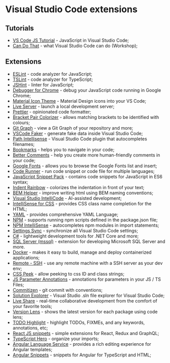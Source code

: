 # Visual Studio Code extensions

## Tutorials

- [VS Code JS Tutorial](https://code.visualstudio.com/docs/languages/javascript) - JavaScript in Visual Studio Code;
- [Can Do That](https://burkeholland.gitbook.io/vs-code-can-do-that/) - what Visual Studio Code can do (Workshop);

## Extensions

- [ESLint](https://marketplace.visualstudio.com/items?itemName=dbaeumer.vscode-eslint) - code analyzer for JavaScript;
- [TSLint](https://marketplace.visualstudio.com/items?itemName=eg2.tslint) - code analyzer for TypeScript;
- [JSHint](https://marketplace.visualstudio.com/items?itemName=dbaeumer.jshint) - linter for JavaScript;
- [Debugger for Chrome](https://marketplace.visualstudio.com/items?itemName=msjsdiag.debugger-for-chrome) - debug your JavaScript code running in Google Chrome;
- [Material Icon Theme](https://marketplace.visualstudio.com/items?itemName=PKief.material-icon-theme) - Material Design icons into your VS Code;
- [Live Server](https://marketplace.visualstudio.com/items?itemName=ritwickdey.LiveServer) - launch a local development server;
- [Prettier](https://marketplace.visualstudio.com/items?itemName=esbenp.prettier-vscode) - opinionated code formatter;
- [Bracket Pair Colorizer](https://marketplace.visualstudio.com/items?itemName=CoenraadS.bracket-pair-colorizer) - allows matching brackets to be identified with colours;
- [Git Graph](https://marketplace.visualstudio.com/items?itemName=mhutchie.git-graph) - view a Git Graph of your repository and more;
- [VSCode Faker](https://marketplace.visualstudio.com/items?itemName=deerawan.vscode-faker) - generate fake data inside Visual Studio Code;
- [Path Intellisense](https://marketplace.visualstudio.com/items?itemName=christian-kohler.path-intellisense) - Visual Studio Code plugin that autocompletes filenames;
- [Bookmarks](https://marketplace.visualstudio.com/items?itemName=alefragnani.Bookmarks) - helps you to navigate in your code;
- [Better Comments](https://marketplace.visualstudio.com/items?itemName=aaron-bond.better-comments) - help you create more human-friendly comments in your code;
- [Google Fonts](https://marketplace.visualstudio.com/items?itemName=lior-chamla.google-fonts) - allows you to browse the Google Fonts list and insert;
- [Code Runner](https://marketplace.visualstudio.com/items?itemName=formulahendry.code-runner) - run code snippet or code file for multiple languages;
- [JavaScript Snippet Pack](https://marketplace.visualstudio.com/items?itemName=xabikos.JavaScriptSnippets) - contains code snippets for JavaScript in ES6 syntax;
- [Indent Rainbow](https://marketplace.visualstudio.com/items?itemName=oderwat.indent-rainbow) - colorizes the indentation in front of your text;
- [BEM Helper](https://marketplace.visualstudio.com/items?itemName=Box-Of-Hats.bemhelper) - improve writing html using BEM naming conventions;
- [Visual Studio IntelliCode](https://marketplace.visualstudio.com/items?itemName=VisualStudioExptTeam.vscodeintellicode) - AI-assisted development;
- [IntelliSense for CSS](https://marketplace.visualstudio.com/items?itemName=Zignd.html-css-class-completion) - provides CSS class name completion for the HTML;
- [YAML](https://marketplace.visualstudio.com/items?itemName=redhat.vscode-yaml) - provides comprehensive YAML Language;
- [NPM](https://marketplace.visualstudio.com/items?itemName=eg2.vscode-npm-script) - supports running npm scripts defined in the package.json file;
- [NPM IntelliSense](https://marketplace.visualstudio.com/items?itemName=christian-kohler.npm-intellisense) - autocompletes npm modules in import statements;
- [Settings Sync](https://marketplace.visualstudio.com/items?itemName=Shan.code-settings-sync) - synchronize all Visual Studio Code settings;
- [C#](https://marketplace.visualstudio.com/items?itemName=ms-dotnettools.csharp) - lightweight development tools for .NET Core and more;
- [SQL Server (mssql)](https://marketplace.visualstudio.com/items?itemName=ms-mssql.mssql) - extension for developing Microsoft SQL Server and more.
- [Docker](https://marketplace.visualstudio.com/items?itemName=ms-azuretools.vscode-docker) - makes it easy to build, manage and deploy containerized applications;
- [Remote - SSH](https://marketplace.visualstudio.com/items?itemName=ms-vscode-remote.remote-ssh) - use any remote machine with a SSH server as your dev env;
- [CSS Peek](https://marketplace.visualstudio.com/items?itemName=pranaygp.vscode-css-peek) - allow peeking to css ID and class strings;
- [JS Parameter Annotations](https://marketplace.visualstudio.com/items?itemName=lannonbr.vscode-js-annotations) - annotations for parameters in your JS / TS Files;
- [Commitizen](https://marketplace.visualstudio.com/items?itemName=KnisterPeter.vscode-commitizen) - git commit with conventions;
- [Solution Explorer](https://marketplace.visualstudio.com/items?itemName=fernandoescolar.vscode-solution-explorer) - Visual Studio .sln file explorer for Visual Studio Code;
- [Live Share](https://marketplace.visualstudio.com/items?itemName=MS-vsliveshare.vsliveshare) - real-time collaborative development from the comfort of your favorite tools;
- [Version Lens](https://marketplace.visualstudio.com/items?itemName=pflannery.vscode-versionlens) - shows the latest version for each package using code lens;
- [TODO Highlight](https://marketplace.visualstudio.com/items?itemName=wayou.vscode-todo-highlight) - highlight TODOs, FIXMEs, and any keywords, annotations, etc;
- [React JS snippets](https://marketplace.visualstudio.com/items?itemName=dsznajder.es7-react-js-snippets) - simple extensions for React, Redux and GraphQL;
- [TypeScript Hero](https://marketplace.visualstudio.com/items?itemName=rbbit.typescript-hero) - organize your imports;
- [Angular Language Service](https://marketplace.visualstudio.com/items?itemName=Angular.ng-template) - provides a rich editing experience for Angular templates;
- [Angular Snippets](https://marketplace.visualstudio.com/items?itemName=johnpapa.Angular2) - snippets for Angular for TypeScript and HTML;
